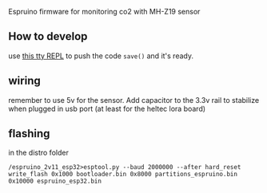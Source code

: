 Espruino firmware for monitoring co2 with MH-Z19 sensor

## How to develop

use [this tty REPL](https://github.com/gdanov/nodeserial) to push the code
`save()` and it's ready.

## wiring

remember to use 5v for the sensor. Add capacitor to the 3.3v rail to stabilize when plugged in usb port (at least for the heltec lora board)

## flashing
in the distro folder

```
/espruino_2v11_esp32>esptool.py --baud 2000000 --after hard_reset write_flash 0x1000 bootloader.bin 0x8000 partitions_espruino.bin 0x10000 espruino_esp32.bin
```
